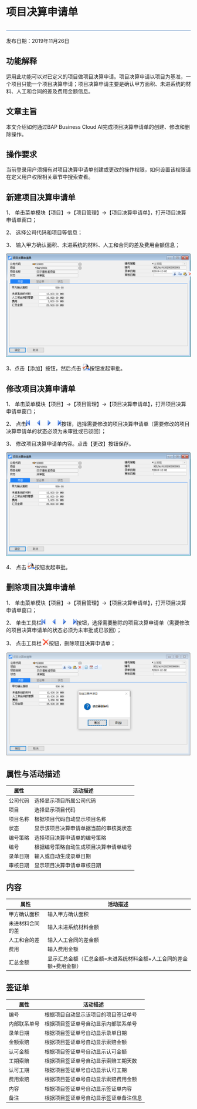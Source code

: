 # 项目决算申请单

![](工具栏图片/标题.png)

发布日期：2019年11月26日

## 功能解释

运用此功能可以对已定义的项目做项目决算申请。项目决算申请以项目为基准，一个项目只能一个项目决算申请；项目决算申请主要是确认甲方面积、未进系统的材料、人工和合同的差及费用金额信息。

## 文章主旨

本文介绍如何通过BAP Business Cloud AI完成项目决算申请单的创建、修改和删除操作。

## 操作要求

当前登录用户须拥有对项目决算申请单创建或更改的操作权限，如何设置该权限请在定义用户权限相关章节中搜索查看。

## 新建项目决算申请单

1、 单击菜单模块【项目】->【项目管理】->【项目决算申请单】，打开项目决算申请单窗口；

2、 选择公司代码和项目等信息；

3、 输入甲方确认面积、未进系统的材料、人工和合同的差及费用金额信息；

![](项目管理图片/项目决算申请单1.png)

3、点击【添加】按钮，然后点击![](工具栏图片/审批.png)按钮发起审批。

## 修改项目决算申请单

1、 单击菜单模块【项目】->【项目管理】->【项目决算申请单】，打开项目决算申请单窗口；

2、 点击![](工具栏图片/浏览单据.png)按钮，选择需要修改的项目决算申请单（需要修改的项目决算申请单的状态必须为未审批或已驳回）；

3、 修改项目决算申请单内容。点击【更改】按钮保存。

![](项目管理图片/项目决算申请单2.png)

4、 点击![](工具栏图片/审批.png)按钮发起审批。

## 删除项目决算申请单

1、 单击菜单模块【项目】->【项目管理】->【项目决算申请单】，打开项目决算申请单窗口；

2、 单击工具栏![](工具栏图片/浏览单据.png)按钮，选择需要删除的项目决算申请单（需要修改的项目决算申请单的状态必须为未审批或已驳回）；

3、 点击工具栏![](工具栏图片/删除.png)按钮，删除项目决算申请单；

![](项目管理图片/项目决算申请单3.png)

## 属性与活动描述

| **属性** | **活动描述**                           |
| -------- | -------------------------------------- |
| 公司代码 | 选择显示项目所属公司代码               |
| 项目     | 选择显示项目代码                       |
| 项目名称 | 根据项目代码自动显示项目名称           |
| 状态     | 显示该项目决算申请单据当前的审核类状态 |
| 编号策略 | 选择项目决算申请单的编号策略           |
| 编号     | 根据编号策略自动生成项目决算申请单编号 |
| 录单日期 | 输入或自动生成录单日期                 |
| 审核日期 | 显示项目决算申请单审核日期             |

## 内容

| **属性**         | **活动描述**                                                 |
| ---------------- | ------------------------------------------------------------ |
| 甲方确认面积     | 输入甲方确认面积                                             |
| 未进材料合同的差 | 输入未进系统材料金额                                         |
| 人工和合的差     | 输入人工合同的差金额                                         |
| 费用             | 输入费用金额                                                 |
| 汇总金额         | 显示汇总金额（汇总金额=未进系统材料金额+人工合同的差金额+费用金额） |

## 签证单

| **属性**     | **活动描述**                           |
| ------------ | -------------------------------------- |
| 编号         | 根据项目自动显示该项目的项目签证单号   |
| 内部联系单号 | 根据项目签证单号自动显示内部联系单号   |
| 录单日期     | 根据项目签证单号自动显示录单日期       |
| 金额索赔     | 根据项目签证单号自动显示索赔金额       |
| 认可金额     | 根据项目签证单号自动显示认可金额       |
| 工期索赔     | 根据项目签证单号自动显示索赔工期天数   |
| 认可工期     | 根据项目签证单号自动显示认可工期       |
| 费用索赔     | 根据项目签证单号自动显示索赔费用金额   |
| 内容         | 根据项目签证单号自动显示签证单内容     |
| 备注         | 根据项目签证单号自动显示签证单备注信息 |
